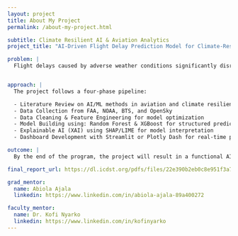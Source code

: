 ```yaml
---
layout: project
title: About My Project
permalink: /about-my-project.html

subtitle: Climate Resilient AI & Aviation Analytics
project_title: "AI-Driven Flight Delay Prediction Model for Climate-Resilient Airspace Management"

problem: |
  Flight delays caused by adverse weather conditions significantly disrupt air travel, leading to inefficiencies and economic losses. With climate change increasing the frequency of extreme weather events, traditional delay management systems lack the predictive power and flexibility needed for modern airspace.


approach: |
  The project follows a four-phase pipeline:

  - Literature Review on AI/ML methods in aviation and climate resilience
  - Data Collection from FAA, NOAA, BTS, and OpenSky
  - Data Cleaning & Feature Engineering for model optimization
  - Model Building using: Random Forest & XGBoost for structured predictions, LSTM networks for time-series forecasting
  - Explainable AI (XAI) using SHAP/LIME for model interpretation
  - Dashboard Development with Streamlit or Plotly Dash for real-time prediction visualization

outcome: |
  By the end of the program, the project will result in a functional AI-powered dashboard for delay forecasting, a written research paper and oral presentation, a clear interpretation of model behavior and delay factors, technical skills in ML, data analysis, and visualization

final_report_url: https://dl.icdst.org/pdfs/files/22e390b2eb0c8e951f3a742fda5b2d1d.pdf

grad_mentor:
  name: Abiola Ajala
  linkedin: https://www.linkedin.com/in/abiola-ajala-89a400272

faculty_mentor:
  name: Dr. Kofi Nyarko
  linkedin: https://www.linkedin.com/in/kofinyarko
---
```

